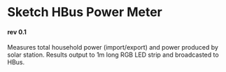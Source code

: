 # Sketch HBus Power Meter
#### rev 0.1

Measures total household power (import/export) and power produced by solar station. Results output to 1m long RGB LED strip and broadcasted to HBus.
